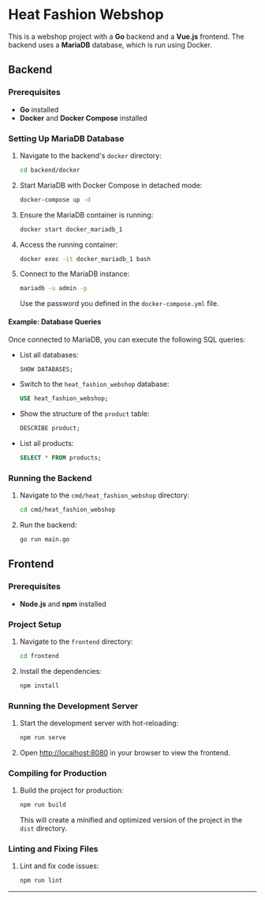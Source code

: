 # Heat Fashion Webshop

This is a webshop project with a **Go** backend and a **Vue.js** frontend. The backend uses a **MariaDB** database, which is run using Docker.

## Backend

### Prerequisites
- **Go** installed
- **Docker** and **Docker Compose** installed

### Setting Up MariaDB Database

1. Navigate to the backend's `docker` directory:
    ```bash
    cd backend/docker
    ```

2. Start MariaDB with Docker Compose in detached mode:
    ```bash
    docker-compose up -d
    ```

3. Ensure the MariaDB container is running:
    ```bash
    docker start docker_mariadb_1
    ```

4. Access the running container:
    ```bash
    docker exec -it docker_mariadb_1 bash
    ```

5. Connect to the MariaDB instance:
    ```bash
    mariadb -u admin -p
    ```

    Use the password you defined in the `docker-compose.yml` file.

#### Example: Database Queries

Once connected to MariaDB, you can execute the following SQL queries:

- List all databases:
    ```sql
    SHOW DATABASES;
    ```

- Switch to the `heat_fashion_webshop` database:
    ```sql
    USE heat_fashion_webshop;
    ```

- Show the structure of the `product` table:
    ```sql
    DESCRIBE product;
    ```

- List all products:
    ```sql
    SELECT * FROM products;
    ```

### Running the Backend

1. Navigate to the `cmd/heat_fashion_webshop` directory:
    ```bash
    cd cmd/heat_fashion_webshop
    ```

2. Run the backend:
    ```bash
    go run main.go
    ```

## Frontend

### Prerequisites
- **Node.js** and **npm** installed

### Project Setup

1. Navigate to the `frontend` directory:
    ```bash
    cd frontend
    ```

2. Install the dependencies:
    ```bash
    npm install
    ```

### Running the Development Server

1. Start the development server with hot-reloading:
    ```bash
    npm run serve
    ```

2. Open [http://localhost:8080](http://localhost:8080) in your browser to view the frontend.

### Compiling for Production

1. Build the project for production:
    ```bash
    npm run build
    ```

    This will create a minified and optimized version of the project in the `dist` directory.

### Linting and Fixing Files

1. Lint and fix code issues:
    ```bash
    npm run lint
    ```

---
